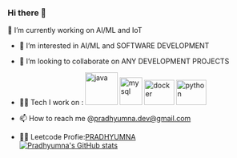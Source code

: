 ### Hi there 👋
🔭 I’m currently working on AI/ML and IoT
- 👀 I’m interested in AI/ML and SOFTWARE DEVELOPMENT 
- 💞️ I’m looking to collaborate on ANY DEVELOPMENT PROJECTS
- 🧑‍💻 Tech I work on :
      <img src="https://www.vectorlogo.zone/logos/java/java-icon.svg" alt="java" width="65" height="65"/> 
      <img src="https://www.vectorlogo.zone/logos/mysql/mysql-icon.svg" alt="mysql" width="45" height="55"/>
      <img src="https://www.vectorlogo.zone/logos/docker/docker-official.svg" alt="docker" width="60" height="50"/>
      <img src="https://www.vectorlogo.zone/logos/python/python-icon.svg" alt="python" width="60" height="50"/>
      

- 📫 How to reach me @pradhyumna.dev@gmail.com
- 🧑‍💻 Leetcode Profie:<a href="https://leetcode.com/prad-max/">PRADHYUMNA</a>
  <br> 
[![Pradhyumna's GitHub stats](https://github-readme-stats.vercel.app/api?username=pradhyumna2003)](https://github.com/pradhyumna2003/github-readme-stats)
<!--
**pradhyumna2003/pradhyumna2003** is a ✨ _special_ ✨ repository because its `README.md` (this file) appears on your GitHub profile.

Here are some ideas to get you started:

- 🔭 I’m currently working on ...
- 🌱 I’m currently learning ...
- 👯 I’m looking to collaborate on ...
- 🤔 I’m looking for help with ...
- 💬 Ask me about ...
- 📫 How to reach me: ...
- 😄 Pronouns: ...
- ⚡ Fun fact: ...
-->
